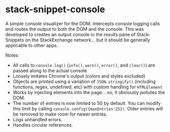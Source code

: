 # stack-snippet-console
A simple console visualizer for the DOM. Intercepts console logging calls and routes the output to both the DOM and the console. This was developed to creates an output console in the results pane of Stack-Snippets on the StackExchange network... but it should be generally applicable to other apps.

Notes:
- All calls to `console.log()` (`info()`, `warn()`, `error()`, and `clear()`)  are passed along to the actual console
- Loosely imitates Chrome's output (colors and styles excluded)
- Objects are printed using a variation of `JSON.stringify()` (including functions, regex, undefined, etc) with custom handling for `HTMLElement`
- Works by injecting elements into the page... so, it obviously pollutes the DOM.
- The number of entries is now limited to 50 by default. You can modify this limit by calling `console.config({maxEntries:25})`. Older entries will be removed to make room for newer entries.
- Logs unhandled errors.
- Handles circular references.